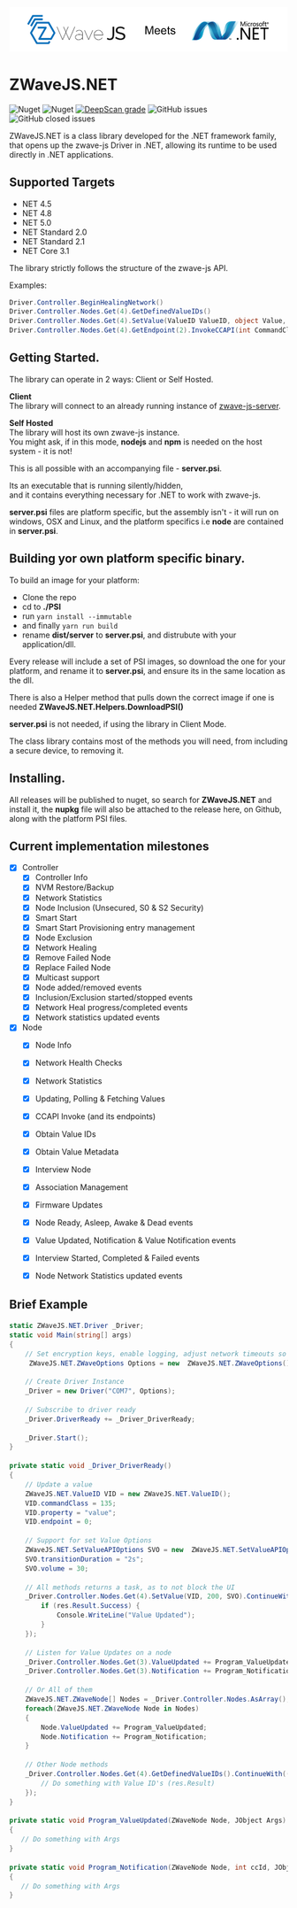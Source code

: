 ![Image](./Readme.png)  

# ZWaveJS.NET

![Nuget](https://img.shields.io/static/v1?label=license&message=MIT&color=green)
![Nuget](https://img.shields.io/nuget/v/zwavejs.net)
[![DeepScan grade](https://deepscan.io/api/teams/17652/projects/21245/branches/606186/badge/grade.svg)](https://deepscan.io/dashboard#view=project&tid=17652&pid=21245&bid=606186)
![GitHub issues](https://img.shields.io/github/issues-raw/zwave-js/zwavejs.net)
![GitHub closed issues](https://img.shields.io/github/issues-closed-raw/zwave-js/zwavejs.net)




ZWaveJS.NET is a class library developed for the .NET framework family, that opens up the zwave-js Driver in .NET, allowing its runtime to be used directly in .NET applications.  

## Supported Targets
 - NET 4.5 
 - NET 4.8 
 - NET 5.0 
 - NET Standard 2.0  
 - NET Standard 2.1  
 - NET Core 3.1

The library strictly follows the structure of the zwave-js API. 

Examples:  

```c#
Driver.Controller.BeginHealingNetwork()
Driver.Controller.Nodes.Get(4).GetDefinedValueIDs()
Driver.Controller.Nodes.Get(4).SetValue(ValueID ValueID, object Value, SetValueAPIOptions Options = null)
Driver.Controller.Nodes.Get(4).GetEndpoint(2).InvokeCCAPI(int CommandClass, string Method, params object[] Params)
```  

## Getting Started.

The library can operate in 2 ways: Client or Self Hosted.  

**Client**  
The library will connect to an already running instance of [zwave-js-server](https://github.com/zwave-js/zwave-js-server).  

**Self Hosted**  
The library will host its own zwave-js instance.  
You might ask, if in this mode, **nodejs** and **npm** is needed on the host system - it is not!

This is all possible with an accompanying file - **server.psi**.

Its an executable that is running silently/hidden,  
and it contains everything necessary for .NET to work with zwave-js.  

**server.psi** files are platform specific, but the assembly isn't - it will run on windows, OSX and Linux, and the platform specifics i.e **node** are contained in **server.psi**.

## Building yor own platform specific binary.

To build an image for your platform:
 - Clone the repo
 - cd to **./PSI**
 - run `yarn install --immutable`
 - and finally `yarn run build`
 - rename **dist/server** to **server.psi**, and distrubute with your application/dll.

Every release will include a set of PSI images, so download the one for your platform, and rename it to **server.psi**, and ensure its in the same location as the dll.

There is also a Helper method that pulls down the correct image if one is needed **ZWaveJS.NET.Helpers.DownloadPSI()**  

**server.psi** is not needed, if using the library in Client Mode.

The class library contains most of the methods you will need, from including a secure device, to removing it.

## Installing.

All releases will be published to nuget, so search for **ZWaveJS.NET** and install it, the **nupkg** file will also be attached to the release here, on Github, along with the platform PSI files.

## Current implementation milestones 

 - [x] Controller
   - [x] Controller Info
   - [x] NVM Restore/Backup
   - [x] Network Statistics
   - [x] Node Inclusion (Unsecured, S0 & S2 Security)
   - [x] Smart Start
   - [x] Smart Start Provisioning entry management
   - [x] Node Exclusion
   - [x] Network Healing
   - [x] Remove Failed Node
   - [x] Replace Failed Node
   - [x] Multicast support
   - [x] Node added/removed events
   - [x] Inclusion/Exclusion started/stopped events
   - [x] Network Heal progress/completed events
   - [x] Network statistics updated events

 - [x] Node
   - [x] Node Info
   - [x] Network Health Checks
   - [x] Network Statistics
   - [x] Updating, Polling & Fetching Values
   - [x] CCAPI Invoke (and its endpoints)
   - [x] Obtain Value IDs
   - [x] Obtain Value Metadata
   - [x] Interview Node
   - [x] Association Management
   - [x] Firmware Updates
   - [x] Node Ready, Asleep, Awake & Dead events
   - [x] Value Updated, Notification & Value Notification events 
   - [x] Interview Started, Completed & Failed events
   - [x] Node Network Statistics updated events

  
  ## Brief Example
```c#
static ZWaveJS.NET.Driver _Driver;
static void Main(string[] args)
{
    // Set encryption keys, enable logging, adjust network timeouts so on and so forth.
     ZWaveJS.NET.ZWaveOptions Options = new  ZWaveJS.NET.ZWaveOptions();

    // Create Driver Instance
    _Driver = new Driver("COM7", Options);

    // Subscribe to driver ready
    _Driver.DriverReady += _Driver_DriverReady;
   
    _Driver.Start();
}

private static void _Driver_DriverReady()
{
    // Update a value
    ZWaveJS.NET.ValueID VID = new ZWaveJS.NET.ValueID();
    VID.commandClass = 135;
    VID.property = "value";
    VID.endpoint = 0;

    // Support for set Value Options
    ZWaveJS.NET.SetValueAPIOptions SVO = new  ZWaveJS.NET.SetValueAPIOptions();
    SVO.transitionDuration = "2s";
    SVO.volume = 30;

    // All methods returns a task, as to not block the UI
    _Driver.Controller.Nodes.Get(4).SetValue(VID, 200, SVO).ContinueWith((res) => {
        if (res.Result.Success) {
            Console.WriteLine("Value Updated");
        }
    });

    // Listen for Value Updates on a node
    _Driver.Controller.Nodes.Get(3).ValueUpdated += Program_ValueUpdated;
    _Driver.Controller.Nodes.Get(3).Notification += Program_Notification;

    // Or All of them
    ZWaveJS.NET.ZWaveNode[] Nodes = _Driver.Controller.Nodes.AsArray();
    foreach(ZWaveJS.NET.ZWaveNode Node in Nodes)
    {
        Node.ValueUpdated += Program_ValueUpdated;
        Node.Notification += Program_Notification;
    }
    
    // Other Node methods
    _Driver.Controller.Nodes.Get(4).GetDefinedValueIDs().ContinueWith((res) => {
        // Do something with Value ID's (res.Result)
    });
}

private static void Program_ValueUpdated(ZWaveNode Node, JObject Args)
{
   // Do something with Args
}

private static void Program_Notification(ZWaveNode Node, int ccId, JObject Args)
{
   // Do something with Args
}
```
